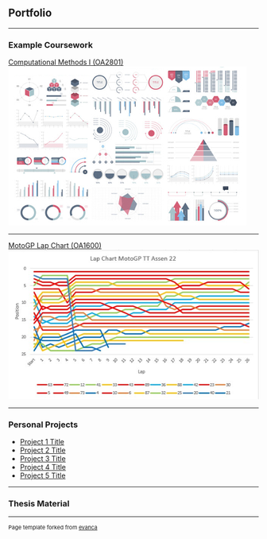 ## Portfolio

---

### Example Coursework

[Computational Methods I (OA2801)](/sample_page)
<img src="images/dummy_thumbnail.jpg?raw=true"/>

---

[MotoGP Lap Chart (OA1600)](pdf/Lab2.xlsx)
<img src="images/Lap Chart.jpg?raw=true"/>

---

### Personal Projects

- [Project 1 Title](http://example.com/)
- [Project 2 Title](http://example.com/)
- [Project 3 Title](http://example.com/)
- [Project 4 Title](http://example.com/)
- [Project 5 Title](http://example.com/)

---

### Thesis Material


---
<p style="font-size:11px">Page template forked from <a href="https://github.com/evanca/quick-portfolio">evanca</a></p>
<!-- Remove above link if you don't want to attibute -->
